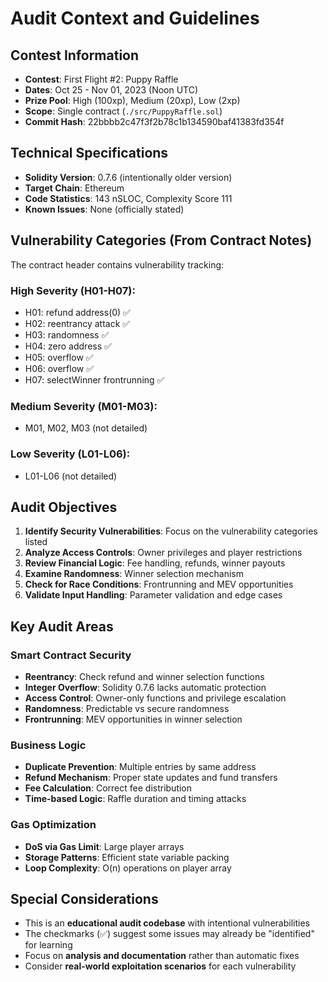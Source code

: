 # Audit Context and Guidelines

## Contest Information
- **Contest**: First Flight #2: Puppy Raffle
- **Dates**: Oct 25 - Nov 01, 2023 (Noon UTC)
- **Prize Pool**: High (100xp), Medium (20xp), Low (2xp)
- **Scope**: Single contract (`./src/PuppyRaffle.sol`)
- **Commit Hash**: 22bbbb2c47f3f2b78c1b134590baf41383fd354f

## Technical Specifications
- **Solidity Version**: 0.7.6 (intentionally older version)
- **Target Chain**: Ethereum
- **Code Statistics**: 143 nSLOC, Complexity Score 111
- **Known Issues**: None (officially stated)

## Vulnerability Categories (From Contract Notes)
The contract header contains vulnerability tracking:

### High Severity (H01-H07):
- H01: refund address(0) ✅
- H02: reentrancy attack ✅  
- H03: randomness ✅
- H04: zero address ✅
- H05: overflow ✅
- H06: overflow ✅
- H07: selectWinner frontrunning ✅

### Medium Severity (M01-M03):
- M01, M02, M03 (not detailed)

### Low Severity (L01-L06):
- L01-L06 (not detailed)

## Audit Objectives
1. **Identify Security Vulnerabilities**: Focus on the vulnerability categories listed
2. **Analyze Access Controls**: Owner privileges and player restrictions
3. **Review Financial Logic**: Fee handling, refunds, winner payouts
4. **Examine Randomness**: Winner selection mechanism
5. **Check for Race Conditions**: Frontrunning and MEV opportunities
6. **Validate Input Handling**: Parameter validation and edge cases

## Key Audit Areas

### Smart Contract Security
- **Reentrancy**: Check refund and winner selection functions
- **Integer Overflow**: Solidity 0.7.6 lacks automatic protection
- **Access Control**: Owner-only functions and privilege escalation
- **Randomness**: Predictable vs secure randomness
- **Frontrunning**: MEV opportunities in winner selection

### Business Logic
- **Duplicate Prevention**: Multiple entries by same address
- **Refund Mechanism**: Proper state updates and fund transfers
- **Fee Calculation**: Correct fee distribution
- **Time-based Logic**: Raffle duration and timing attacks

### Gas Optimization
- **DoS via Gas Limit**: Large player arrays
- **Storage Patterns**: Efficient state variable packing
- **Loop Complexity**: O(n) operations on player array

## Special Considerations
- This is an **educational audit codebase** with intentional vulnerabilities
- The checkmarks (✅) suggest some issues may already be "identified" for learning
- Focus on **analysis and documentation** rather than automatic fixes
- Consider **real-world exploitation scenarios** for each vulnerability